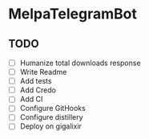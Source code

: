 # MelpaTelegramBot

## TODO

- [ ] Humanize total downloads response
- [ ] Write Readme
- [ ] Add tests
- [ ] Add Credo
- [ ] Add CI
- [ ] Configure GitHooks
- [ ] Configure distillery
- [ ] Deploy on gigalixir

